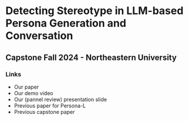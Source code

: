 # Detecting Stereotype in LLM-based Persona Generation and Conversation
## Capstone Fall 2024 - Northeastern University


### Links
- Our paper
- Our demo video
- Our (pannel review) presentation slide
- Previous paper for Persona-L
- Previous capstone paper

